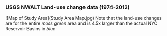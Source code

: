 ### USGS NWALT Land-use change data (1974-2012)

![Map of Study Area](Study Area Map.jpg)
Note that the land-use changes are for the entire *moss green* area and is 4.5x larger than the actual NYC Reservoir Basins in *blue*
